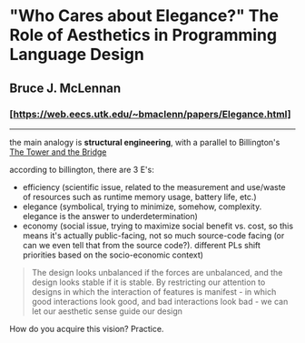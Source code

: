 # "Who Cares about Elegance?" The Role of Aesthetics in Programming Language Design

## Bruce J. McLennan

### [https://web.eecs.utk.edu/~bmaclenn/papers/Elegance.html]

---

the main analogy is **structural engineering**, with a parallel to Billington's [The Tower and the Bridge](https://books.google.de/books/about/The_Tower_and_the_Bridge.html?id=5MTrpQFvWE8C&redir_esc=y)

according to billington, there are 3 E's:

- efficiency (scientific issue, related to the measurement and use/waste of resources such as runtime memory usage, battery life, etc.)
- elegance (symbolical, trying to minimize, somehow, complexity. elegance is the answer to underdetermination)
- economy (social issue, trying to maximize social benefit vs. cost, so this means it's actually public-facing, not so much source-code facing (or can we even tell that from the source code?). different PLs shift priorities based on the socio-economic context)

> The design looks unbalanced if the forces are unbalanced, and the design looks stable if it is stable.  By restricting our attention to designs in which the interaction of features is manifest - in which good interactions look good, and bad interactions look bad - we can let our aesthetic sense guide our design

How do you acquire this vision? Practice.
